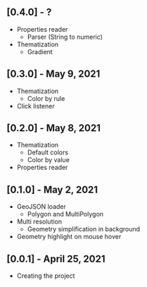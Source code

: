 ## [0.4.0] - ?

* Properties reader
  * Parser (String to numeric)
* Thematization
  * Gradient

## [0.3.0] - May 9, 2021

* Thematization
  * Color by rule
* Click listener

## [0.2.0] - May 8, 2021

* Thematization
  * Default colors
  * Color by value
* Properties reader

## [0.1.0] - May 2, 2021

* GeoJSON loader
  * Polygon and MultiPolygon
* Multi resolution
  * Geometry simplification in background
* Geometry highlight on mouse hover

## [0.0.1] - April 25, 2021

* Creating the project
